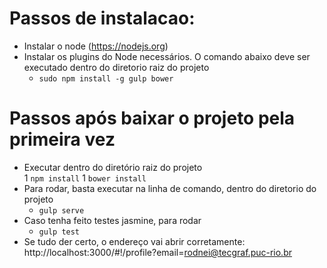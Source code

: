 # Passos de instalacao: 

* Instalar o node (https://nodejs.org)
* Instalar os plugins do Node necessários. O comando abaixo deve ser executado dentro do diretorio raiz do projeto
    * `sudo npm install -g gulp bower`

# Passos após baixar o projeto pela primeira vez

* Executar dentro do diretório raiz do projeto	
    1 ``` npm install ```
    1 ``` bower install ```
* Para rodar, basta executar na linha de comando, dentro do diretorio do projeto
    * ``` gulp serve ```
* Caso tenha feito testes jasmine, para rodar
    * ``` gulp test ```    
* Se tudo der certo, o endereço vai abrir corretamente: http://localhost:3000/#!/profile?email=rodnei@tecgraf.puc-rio.br